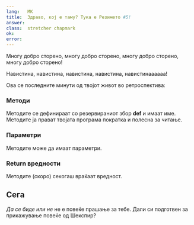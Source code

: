 ```yaml
---
lang:   MK
title:  Здраво, кој е таму? Тука е Резимето #5!
answer:
class:  stretcher chapmark
ok:
error:
---
```


Многу добро сторено, многу добро сторено, многу добро сторено, многу добро сторено!


Навистина, навистина, навистина, навистина, навистинаааааа!

Ова се последните минути од твојот живот во ретроспектива:

### Методи
Методите се дефинираат со резервираниот збор __def__ и имаат име. Методите ја прават твојата
програма пократка и полесна за читање.

### Параметри
Методите може да имаат параметри.

### Return вредности
Методите (скоро) секогаш враќаат вредност.

## Сега
_Да се биде или не_ не е повеќе прашање за тебе. Дали си подготвен за прикажување 
повеќе од Шекспир?
